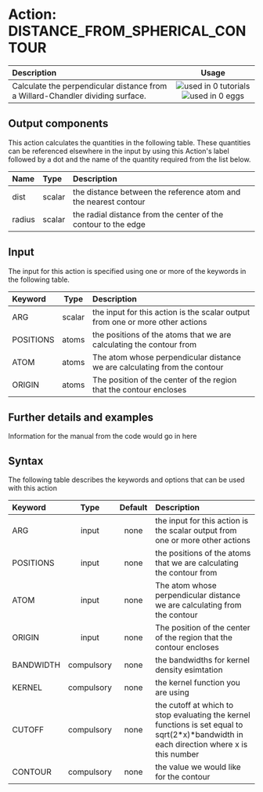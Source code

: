 # Action: DISTANCE_FROM_SPHERICAL_CONTOUR

| Description    | Usage |
|:--------|:--------:|
| Calculate the perpendicular distance from a Willard-Chandler dividing surface. | ![used in 0 tutorials](https://img.shields.io/badge/tutorials-0-red.svg)![used in 0 eggs](https://img.shields.io/badge/nest-0-red.svg) | 

## Output components

This action calculates the quantities in the following table.  These quantities can be referenced elsewhere in the input by using this Action's label followed by a dot and the name of the quantity required from the list below.

| Name | Type | Description |
|:-------|:-----|:-------|
| dist | scalar | the distance between the reference atom and the nearest contour | 
| radius | scalar | the radial distance from the center of the contour to the edge | 


## Input

The input for this action is specified using one or more of the keywords in the following table.

| Keyword |  Type | Description |
|:--------|:------:|:-----------|
| ARG | scalar | the input for this action is the scalar output from one or more other actions |
| POSITIONS | atoms | the positions of the atoms that we are calculating the contour from |
| ATOM | atoms | The atom whose perpendicular distance we are calculating from the contour |
| ORIGIN | atoms | The position of the center of the region that the contour encloses |


## Further details and examples 
Information for the manual from the code would go in here 
## Syntax 
The following table describes the keywords and options that can be used with this action 

| Keyword | Type | Default | Description |
|:-------|:----:|:-------:|:-----------|
| ARG | input | none | the input for this action is the scalar output from one or more other actions |
| POSITIONS | input | none | the positions of the atoms that we are calculating the contour from |
| ATOM | input | none | The atom whose perpendicular distance we are calculating from the contour |
| ORIGIN | input | none | The position of the center of the region that the contour encloses |
| BANDWIDTH | compulsory | none | the bandwidths for kernel density esimtation |
| KERNEL | compulsory | none |  the kernel function you are using |
| CUTOFF | compulsory | none |  the cutoff at which to stop evaluating the kernel functions is set equal to sqrt(2*x)*bandwidth in each direction where x is this number |
| CONTOUR | compulsory | none | the value we would like for the contour |
